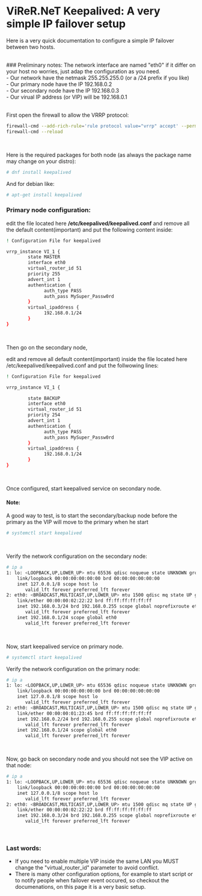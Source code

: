 # ViReR.NeT Keepalived: A very simple IP failover setup

Here is a very quick documentation to configure a simple IP failover between two hosts.<br>

<br>
### Preliminary notes:
The network interface are named "eth0" if it differ on your host no worries, just adap the configuration as you need.<br>
- Our network have the netmask 255.255.255.0 (or a /24 prefix if you like)<br>
- Our primary node have the IP 192.168.0.2<br>
- Our secondary node have the IP 192.168.0.3<br>
- Our virual IP address (or VIP) will be 192.168.0.1<br>

<br>

First open the firewall to allow the VRRP protocol:
```bash
firewall-cmd --add-rich-rule='rule protocol value="vrrp" accept' --permanent
firewall-cmd --reload
```

<br>

Here is the required packages for both node (as always the package name may change on your distro):<br>

```bash
# dnf install keepalived
```

And for debian like:
```bash
# apt-get install keepalived
```

### Primary node configuration:

edit the file located here **/etc/keepalived/keepalived.conf** and remove all the default content(important) and put the following content inside:

```bash
! Configuration File for keepalived

vrrp_instance VI_1 {
        state MASTER
        interface eth0
        virtual_router_id 51
        priority 255
        advert_int 1
        authentication {
              auth_type PASS
              auth_pass MySuper_Passw0rd
        }
        virtual_ipaddress {
              192.168.0.1/24
        }
}
```

<br>

Then go on the secondary node, 

edit and remove all default content(important) inside the file located here /etc/keepalived/keepalived.conf and put the follwowing lines:

```bash
! Configuration File for keepalived

vrrp_instance VI_1 {

        state BACKUP
        interface eth0
        virtual_router_id 51
        priority 254
        advert_int 1
        authentication {
              auth_type PASS
              auth_pass MySuper_Passw0rd
        }
        virtual_ipaddress {
              192.168.0.1/24
        }
}
```

<br>

Once configured, start keepalived service on secondary node.

#### Note: 
A good way to test, is to start the secondary/backup node before the primary as the VIP will move to the primary when he start

```bash
# systemctl start keepalived
```

<br>

Verify the network configuration on the secondary node:

```bash
# ip a
1: lo: <LOOPBACK,UP,LOWER_UP> mtu 65536 qdisc noqueue state UNKNOWN group default qlen 1000
    link/loopback 00:00:00:00:00:00 brd 00:00:00:00:00:00
    inet 127.0.0.1/8 scope host lo
       valid_lft forever preferred_lft forever
2: eth0: <BROADCAST,MULTICAST,UP,LOWER_UP> mtu 1500 qdisc mq state UP group default qlen 1000
    link/ether 00:00:00:02:22:22 brd ff:ff:ff:ff:ff:ff
    inet 192.168.0.3/24 brd 192.168.0.255 scope global noprefixroute eth0
       valid_lft forever preferred_lft forever
    inet 192.168.0.1/24 scope global eth0
       valid_lft forever preferred_lft forever
```

<br>

Now, start keepalived service on primary node.

```bash
# systemctl start keepalived
```

Verify the network configuration on the primary node:

```bash
# ip a
1: lo: <LOOPBACK,UP,LOWER_UP> mtu 65536 qdisc noqueue state UNKNOWN group default qlen 1000
    link/loopback 00:00:00:00:00:00 brd 00:00:00:00:00:00
    inet 127.0.0.1/8 scope host lo
       valid_lft forever preferred_lft forever
2: eth0: <BROADCAST,MULTICAST,UP,LOWER_UP> mtu 1500 qdisc mq state UP group default qlen 1000
    link/ether 00:00:00:01:23:45 brd ff:ff:ff:ff:ff:ff
    inet 192.168.0.2/24 brd 192.168.0.255 scope global noprefixroute eth0
       valid_lft forever preferred_lft forever
    inet 192.168.0.1/24 scope global eth0
       valid_lft forever preferred_lft forever

```

<br>

Now, go back on secondary node and you should not see the VIP active on that node:<br>

```bash
# ip a
1: lo: <LOOPBACK,UP,LOWER_UP> mtu 65536 qdisc noqueue state UNKNOWN group default qlen 1000
    link/loopback 00:00:00:00:00:00 brd 00:00:00:00:00:00
    inet 127.0.0.1/8 scope host lo
       valid_lft forever preferred_lft forever
2: eth0: <BROADCAST,MULTICAST,UP,LOWER_UP> mtu 1500 qdisc mq state UP group default qlen 1000
    link/ether 00:00:00:02:22:22 brd ff:ff:ff:ff:ff:ff
    inet 192.168.0.3/24 brd 192.168.0.255 scope global noprefixroute eth0
       valid_lft forever preferred_lft forever
```

<br>

### Last words:
- If you need to enable multiple VIP inside the same LAN you MUST change the "virtual_router_id" parameter to avoid conflict.
- There is many other configuration options, for example to start script or to notify people when failover event occured, so checkout the documenations, on this page it is a very basic setup.

